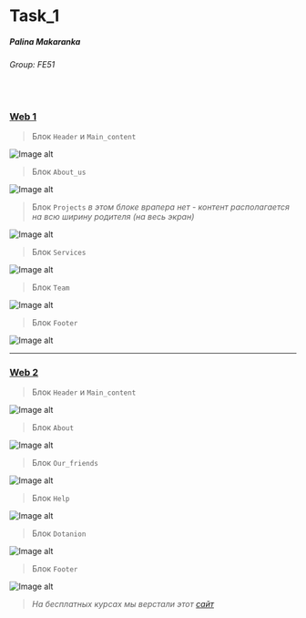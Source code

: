# Task_1

##### Palina Makaranka
###### *Group: FE51*
<br/>

### [Web 1](https://www.figma.com/file/FAwJxPVYMd00wg8GeWwOoQ/ByTwoProduction?type=design&node-id=0%3A1&t=9m0gxXQO6f6iOnn0-1)

> Блок `Header` и `Main_content`

![Image alt](https://github.com/PolinaMk/Group_FE51_Homework1/raw/main/Task_1/screenshots/Web_1_1.png)

> Блок `About_us`

![Image alt](https://github.com/PolinaMk/Group_FE51_Homework1/raw/main/Task_1/screenshots/Web_1_2.png)

> Блок `Projects`
> *в этом блоке врапера нет - контент располагается на всю ширину родителя (на весь экран)*

![Image alt](https://github.com/PolinaMk/Group_FE51_Homework1/raw/main/Task_1/screenshots/Web_1_3.png)

> Блок `Services`

![Image alt](https://github.com/PolinaMk/Group_FE51_Homework1/raw/main/Task_1/screenshots/Web_1_4.png)

> Блок `Team`

![Image alt](https://github.com/PolinaMk/Group_FE51_Homework1/raw/main/Task_1/screenshots/Web_1_5.png)

> Блок `Footer`

![Image alt](https://github.com/PolinaMk/Group_FE51_Homework1/raw/main/Task_1/screenshots/Web_1_6.png)

---

### [Web 2](https://www.figma.com/file/XunPxAZCKXLVPsIlsMUXRN/Untitled?type=design&node-id=102%3A43&t=1yd8XTRLs3FPPSBE-1)

> Блок `Header` и `Main_content`

![Image alt](https://github.com/PolinaMk/Group_FE51_Homework1/raw/main/Task_1/screenshots/Web_2_1.png)

> Блок `About`

![Image alt](https://github.com/PolinaMk/Group_FE51_Homework1/raw/main/Task_1/screenshots/Web_2_2.png)

> Блок `Our_friends`

![Image alt](https://github.com/PolinaMk/Group_FE51_Homework1/raw/main/Task_1/screenshots/Web_2_3.png)

> Блок `Help`

![Image alt](https://github.com/PolinaMk/Group_FE51_Homework1/raw/main/Task_1/screenshots/Web_2_4.png)

> Блок `Dotanion`

![Image alt](https://github.com/PolinaMk/Group_FE51_Homework1/raw/main/Task_1/screenshots/Web_2_5.png)

> Блок `Footer`

![Image alt](https://github.com/PolinaMk/Group_FE51_Homework1/raw/main/Task_1/screenshots/Web_2_6.png)

> *На бесплатных курсах мы верстали этот [сайт](https://rolling-scopes-school.github.io/polinamk-JSFE2023Q1/shelter/pages/main/)*


